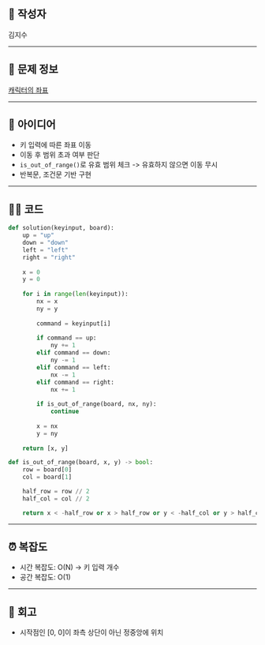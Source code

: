 ## 👤 작성자
김지수

---

## 🧩 문제 정보
<!-- [문제 제목](문제 링크) 형식으로 작성하세요 -->
[캐릭터의 좌표](https://school.programmers.co.kr/tryouts/198386/challenges)

---

## 💭 아이디어
- 키 입력에 따른 좌표 이동
- 이동 후 범위 초과 여부 판단
- `is_out_of_range()`로 유효 범위 체크 -> 유효하지 않으면 이동 무시
- 반복문, 조건문 기반 구현

---

## 🧑‍💻 코드
<!-- 작성한 코드를 백틱으로 감싸 넣어주세요 --> 
```python
def solution(keyinput, board):
    up = "up"
    down = "down"
    left = "left"
    right = "right"
    
    x = 0
    y = 0
    
    for i in range(len(keyinput)):
        nx = x
        ny = y
        
        command = keyinput[i]
        
        if command == up:
            ny += 1
        elif command == down:
            ny -= 1
        elif command == left:
            nx -= 1
        elif command == right:
            nx += 1
        
        if is_out_of_range(board, nx, ny):
            continue
        
        x = nx
        y = ny
    
    return [x, y]

def is_out_of_range(board, x, y) -> bool:
    row = board[0]   
    col = board[1]   

    half_row = row // 2
    half_col = col // 2

    return x < -half_row or x > half_row or y < -half_col or y > half_col
```

---

## ⏰ 복잡도
- 시간 복잡도: O(N) -> 키 입력 개수
- 공간 복잡도: O(1)

---

## 📝 회고
- 시작점인 [0, 0]이 좌측 상단이 아닌 정중앙에 위치
